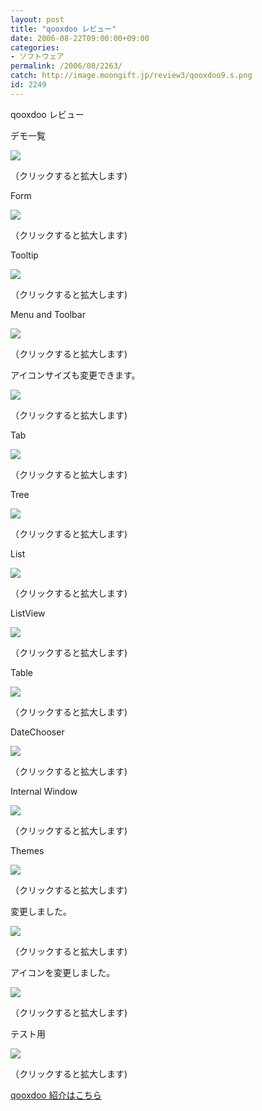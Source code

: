 ```yaml
---
layout: post
title: "qooxdoo レビュー"
date: 2006-08-22T09:00:00+09:00
categories:
- ソフトウェア
permalink: /2006/08/2263/
catch: http://image.moongift.jp/review3/qooxdoo9.s.png
id: 2249
---
```

qooxdoo レビュー  
<!--more-->

デモ一覧

  

[![](http://image.moongift.jp/review3/qooxdoo1.s.png)](http://image.moongift.jp/review3/qooxdoo1.png)  
  
（クリックすると拡大します)

  

Form

  

[![](http://image.moongift.jp/review3/qooxdoo2.s.png)](http://image.moongift.jp/review3/qooxdoo2.png)  
  
（クリックすると拡大します)

  

Tooltip

  

[![](http://image.moongift.jp/review3/qooxdoo3.s.png)](http://image.moongift.jp/review3/qooxdoo3.png)  
  
（クリックすると拡大します)

  

Menu and Toolbar

  

[![](http://image.moongift.jp/review3/qooxdoo4.s.png)](http://image.moongift.jp/review3/qooxdoo4.png)  
  
（クリックすると拡大します)

  

アイコンサイズも変更できます。

  

[![](http://image.moongift.jp/review3/qooxdoo5.s.png)](http://image.moongift.jp/review3/qooxdoo5.png)  
  
（クリックすると拡大します)

  

Tab

  

[![](http://image.moongift.jp/review3/qooxdoo6.s.png)](http://image.moongift.jp/review3/qooxdoo6.png)  
  
（クリックすると拡大します)

  

Tree

  

[![](http://image.moongift.jp/review3/qooxdoo7.s.png)](http://image.moongift.jp/review3/qooxdoo7.png)  
  
（クリックすると拡大します)

  

List

  

[![](http://image.moongift.jp/review3/qooxdoo8.s.png)](http://image.moongift.jp/review3/qooxdoo8.png)  
  
（クリックすると拡大します)

  

ListView

  

[![](http://image.moongift.jp/review3/qooxdoo9.s.png)](http://image.moongift.jp/review3/qooxdoo9.png)  
  
（クリックすると拡大します)

  

Table

  

[![](http://image.moongift.jp/review3/qooxdoo10.s.png)](http://image.moongift.jp/review3/qooxdoo10.png)  
  
（クリックすると拡大します)

  

DateChooser

  

[![](http://image.moongift.jp/review3/qooxdoo11.s.png)](http://image.moongift.jp/review3/qooxdoo11.png)  
  
（クリックすると拡大します)

  

Internal Window

  

[![](http://image.moongift.jp/review3/qooxdoo12.s.png)](http://image.moongift.jp/review3/qooxdoo12.png)  
  
（クリックすると拡大します)

  

Themes

  

[![](http://image.moongift.jp/review3/qooxdoo13.s.png)](http://image.moongift.jp/review3/qooxdoo13.png)  
  
（クリックすると拡大します)

  

変更しました。

  

[![](http://image.moongift.jp/review3/qooxdoo14.s.png)](http://image.moongift.jp/review3/qooxdoo14.png)  
  
（クリックすると拡大します)

  

アイコンを変更しました。

  

[![](http://image.moongift.jp/review3/qooxdoo15.s.png)](http://image.moongift.jp/review3/qooxdoo15.png)  
  
（クリックすると拡大します)

  

テスト用

  

[![](http://image.moongift.jp/review3/qooxdoo16.s.png)](http://image.moongift.jp/review3/qooxdoo16.png)  
  
（クリックすると拡大します)

  

[qooxdoo 紹介はこちら](http://oss.moongift.jp/intro/i-2260.html)

